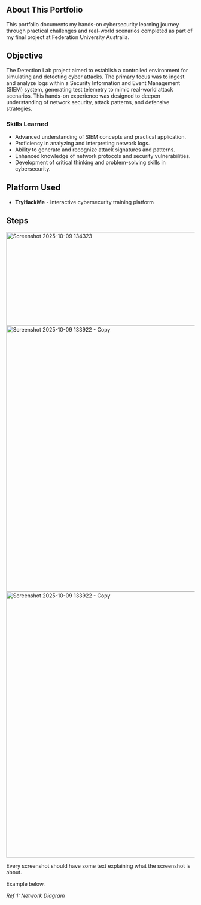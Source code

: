 ## About This Portfolio
This portfolio documents my hands-on cybersecurity learning journey through practical challenges and real-world scenarios completed as part of my final project at Federation University Australia.

## Objective

The Detection Lab project aimed to establish a controlled environment for simulating and detecting cyber attacks. The primary focus was to ingest and analyze logs within a Security Information and Event Management (SIEM) system, generating test telemetry to mimic real-world attack scenarios. This hands-on experience was designed to deepen understanding of network security, attack patterns, and defensive strategies.

### Skills Learned

- Advanced understanding of SIEM concepts and practical application.
- Proficiency in analyzing and interpreting network logs.
- Ability to generate and recognize attack signatures and patterns.
- Enhanced knowledge of network protocols and security vulnerabilities.
- Development of critical thinking and problem-solving skills in cybersecurity.

## Platform Used
- **TryHackMe** - Interactive cybersecurity training platform

## Steps
<img width="988" height="250" alt="Screenshot 2025-10-09 134323" src="https://github.com/user-attachments/assets/60715bd6-24c2-41b4-a549-47d3ca5bdb20" />

<img width="997" height="711" alt="Screenshot 2025-10-09 133922 - Copy" src="https://github.com/user-attachments/assets/dcf4b4de-b0fd-4ed5-8b9e-8185b244935e" />

<img width="997" height="711" alt="Screenshot 2025-10-09 133922 - Copy" src="https://github.com/user-attachments/assets/e0635141-23ee-42a6-99c1-ca3b410cf636" />




Every screenshot should have some text explaining what the screenshot is about.

Example below.

*Ref 1: Network Diagram*
